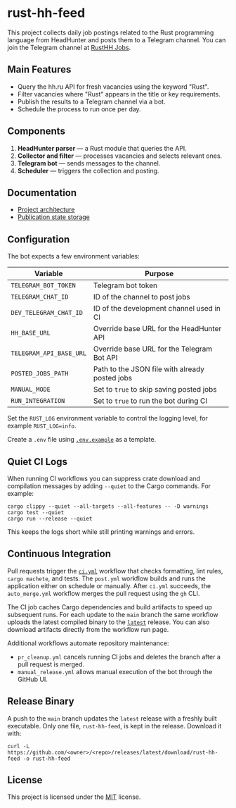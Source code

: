 # rust-hh-feed

This project collects daily job postings related to the Rust programming language from HeadHunter and posts them to a Telegram channel.
You can join the Telegram channel at [RustHH Jobs](https://t.me/rusthhjobs).

## Main Features

- Query the hh.ru API for fresh vacancies using the keyword "Rust".
- Filter vacancies where "Rust" appears in the title or key requirements.
- Publish the results to a Telegram channel via a bot.
- Schedule the process to run once per day.

## Components

1. **HeadHunter parser** — a Rust module that queries the API.
2. **Collector and filter** — processes vacancies and selects relevant ones.
3. **Telegram bot** — sends messages to the channel.
4. **Scheduler** — triggers the collection and posting.

## Documentation
- [Project architecture](docs/README.md)
- [Publication state storage](docs/TECHNICAL_DETAILS.md)

## Configuration
The bot expects a few environment variables:

| Variable | Purpose |
|----------|--------------------------------------------------------------|
| `TELEGRAM_BOT_TOKEN` | Telegram bot token |
| `TELEGRAM_CHAT_ID` | ID of the channel to post jobs |
| `DEV_TELEGRAM_CHAT_ID` | ID of the development channel used in CI |
| `HH_BASE_URL` | Override base URL for the HeadHunter API |
| `TELEGRAM_API_BASE_URL` | Override base URL for the Telegram Bot API |
| `POSTED_JOBS_PATH` | Path to the JSON file with already posted jobs |
| `MANUAL_MODE` | Set to `true` to skip saving posted jobs |
| `RUN_INTEGRATION` | Set to `true` to run the bot during CI |

Set the `RUST_LOG` environment variable to control the logging level, for
example `RUST_LOG=info`.

Create a `.env` file using [`.env.example`](.env.example) as a template.

## Quiet CI Logs
When running CI workflows you can suppress crate download and compilation
messages by adding `--quiet` to the Cargo commands. For example:

```
cargo clippy --quiet --all-targets --all-features -- -D warnings
cargo test --quiet
cargo run --release --quiet
```

This keeps the logs short while still printing warnings and errors.

## Continuous Integration
Pull requests trigger the [`ci.yml`](.github/workflows/ci.yml) workflow that checks formatting,
lint rules, `cargo machete`, and tests. The `post.yml` workflow
builds and runs the application either on schedule or manually. After
`ci.yml` succeeds, the `auto_merge.yml` workflow merges the pull request using the `gh` CLI.

The CI job caches Cargo dependencies and build artifacts to speed up subsequent
runs. For each update to the `main` branch the same workflow uploads the latest
compiled binary to the [`latest`](../../releases/latest) release. You can also
download artifacts directly from the workflow run page.

Additional workflows automate repository maintenance:

- `pr_cleanup.yml` cancels running CI jobs and deletes the branch after a pull request is merged.
- `manual_release.yml` allows manual execution of the bot through the GitHub UI.
 

## Release Binary
A push to the `main` branch updates the `latest` release with a freshly built executable. Only one file, `rust-hh-feed`, is kept in the release. Download it with:

```
curl -L https://github.com/<owner>/<repo>/releases/latest/download/rust-hh-feed -o rust-hh-feed
```

## License
This project is licensed under the [MIT](LICENSE) license.
